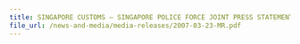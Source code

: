 ```yaml
---
title: SINGAPORE CUSTOMS – SINGAPORE POLICE FORCE JOINT PRESS STATEMENT 
file_url: /news-and-media/media-releases/2007-03-23-MR.pdf
---
```

